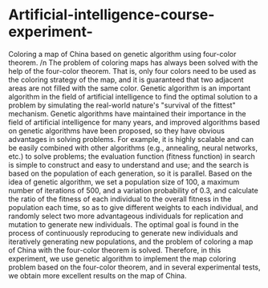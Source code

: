 # Artificial-intelligence-course-experiment-
Coloring a map of China based on genetic algorithm using four-color theorem. /n
The problem of coloring maps has always been solved with the help of the four-color theorem. That is, only four colors need to be used as the coloring strategy of the map, and it is guaranteed that two adjacent areas are not filled with the same color. Genetic algorithm is an important algorithm in the field of artificial intelligence to find the optimal solution to a problem by simulating the real-world nature's "survival of the fittest" mechanism. Genetic algorithms have maintained their importance in the field of artificial intelligence for many years, and improved algorithms based on genetic algorithms have been proposed, so they have obvious advantages in solving problems. For example, it is highly scalable and can be easily combined with other algorithms (e.g., annealing, neural networks, etc.) to solve problems; the evaluation function (fitness function) in search is simple to construct and easy to understand and use; and the search is based on the population of each generation, so it is parallel.
Based on the idea of genetic algorithm, we set a population size of 100, a maximum number of iterations of 500, and a variation probability of 0.3, and calculate the ratio of the fitness of each individual to the overall fitness in the population each time, so as to give different weights to each individual, and randomly select two more advantageous individuals for replication and mutation to generate new individuals. The optimal goal is found in the process of continuously reproducing to generate new individuals and iteratively generating new populations, and the problem of coloring a map of China with the four-color theorem is solved.
Therefore, in this experiment, we use genetic algorithm to implement the map coloring problem based on the four-color theorem, and in several experimental tests, we obtain more excellent results on the map of China.
